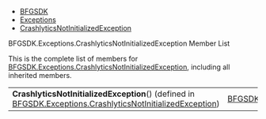   - [BFGSDK](namespace_b_f_g_s_d_k.html)
  - [Exceptions](namespace_b_f_g_s_d_k_1_1_exceptions.html)
  - [CrashlyticsNotInitializedException](class_b_f_g_s_d_k_1_1_exceptions_1_1_crashlytics_not_initialized_exception.html)

BFGSDK.Exceptions.CrashlyticsNotInitializedException Member List

This is the complete list of members for
[BFGSDK.Exceptions.CrashlyticsNotInitializedException](class_b_f_g_s_d_k_1_1_exceptions_1_1_crashlytics_not_initialized_exception.html),
including all inherited members.

|                                                                                                                                                                                               |                                                                                                                                         |        |
| --------------------------------------------------------------------------------------------------------------------------------------------------------------------------------------------- | --------------------------------------------------------------------------------------------------------------------------------------- | ------ |
| **CrashlyticsNotInitializedException**() (defined in [BFGSDK.Exceptions.CrashlyticsNotInitializedException](class_b_f_g_s_d_k_1_1_exceptions_1_1_crashlytics_not_initialized_exception.html)) | [BFGSDK.Exceptions.CrashlyticsNotInitializedException](class_b_f_g_s_d_k_1_1_exceptions_1_1_crashlytics_not_initialized_exception.html) | inline |
